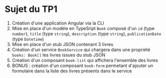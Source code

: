 # Sujet du TP1

1. Création d'une application Angular via la CLI
2. Mise en place d'un modèle en TypeSript `Book` composé d'un `id` (type `number`), `title` (type `string`), `description` (type `string`), `publicationDate` (type `Datetime`)
3. Mise en place d'un stub JSON contenant 3 livres
4. Création d'un service `BookService` qui chargera dans une propriété `books: Book[]` les livres issues du stub JSON
5. Création d'un composant `book-list` qui affichera l'ensemble des livres
6. BONUS : création d'un composant `book-form` permetant d'ajouter un formulaire dans la liste des livres présents dans le service
